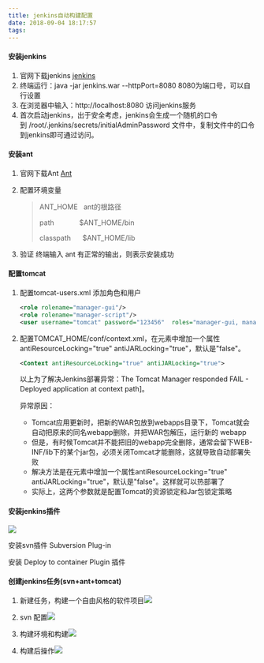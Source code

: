 ```yaml
---
title: jenkins自动构建配置
date: 2018-09-04 18:17:57
tags:
---
```


#### 安装jenkins

1. 官网下载jenkins [jenkins](https://jenkins.io/)
2. 终端运行：java -jar jenkins.war --httpPort=8080  8080为端口号，可以自行设置
3. 在浏览器中输入：http://localhost:8080  访问jenkins服务
4. 首次启动jenkins，出于安全考虑，jenkins会生成一个随机的口令到 /root/.jenkins/secrets/initialAdminPassword 文件中，复制文件中的口令到jenkins即可通过访问。

#### 安装ant

1. 官网下载Ant  [Ant](http://ant.apache.org/)

2. 配置环境变量

   > ANT_HOME    ant的根路径
   >
   > path             $ANT_HOME/bin
   >
   > classpath      $ANT_HOME/lib

3. 验证   终端输入  ant     有正常的输出，则表示安装成功

#### 配置tomcat

1. 配置tomcat-users.xml 添加角色和用户

   ```xml
   <role rolename="manager-gui"/> 
   <role rolename="manager-script"/>
   <user username="tomcat" password="123456"  roles="manager-gui, manager-script"/>
   ```

2. 配置TOMCAT_HOME/conf/context.xml，在<Context>元素中增加一个属性antiResourceLocking="true" antiJARLocking="true"，默认是"false"。

   ```xml
   <Context antiResourceLocking="true" antiJARLocking="true">
   ```

   以上为了解决Jenkins部署异常：The Tomcat Manager responded FAIL - Deployed application at context path]。

   异常原因：

   * Tomcat应用更新时，把新的WAR包放到webapps目录下，Tomcat就会自动把原来的同名webapp删除，并把WAR包解压，运行新的 webapp
   * 但是，有时候Tomcat并不能把旧的webapp完全删除，通常会留下WEB-INF/lib下的某个jar包，必须关闭Tomcat才能删除，这就导致自动部署失败
   * 解决方法是在<Context>元素中增加一个属性antiResourceLocking="true" antiJARLocking="true"，默认是"false"。这样就可以热部署了
   * 实际上，这两个参数就是配置Tomcat的资源锁定和Jar包锁定策略

#### 安装jenkins插件

![](http://ow83fnk93.bkt.clouddn.com/20180904185758.png)

安装svn插件 Subversion Plug-in

安装 Deploy to container Plugin 插件

#### 创建jenkins任务(svn+ant+tomcat)

1. 新建任务，构建一个自由风格的软件项目![](http://ow83fnk93.bkt.clouddn.com/20180904190948.png)

2. svn 配置![](http://ow83fnk93.bkt.clouddn.com/20180904191202.png)

3. 构建环境和构建![](http://ow83fnk93.bkt.clouddn.com/20180904191312.png)

4. 构建后操作![](http://ow83fnk93.bkt.clouddn.com/20180904191529.png)

   